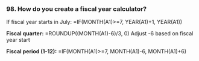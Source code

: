 ### 98. **How do you create a fiscal year calculator?**

If fiscal year starts in July:
=IF(MONTH(A1)>=7, YEAR(A1)+1, YEAR(A1))

**Fiscal quarter:**
=ROUNDUP((MONTH(A1)-6)/3, 0)
Adjust -6 based on fiscal year start

**Fiscal period (1-12):**
=IF(MONTH(A1)>=7, MONTH(A1)-6, MONTH(A1)+6)
